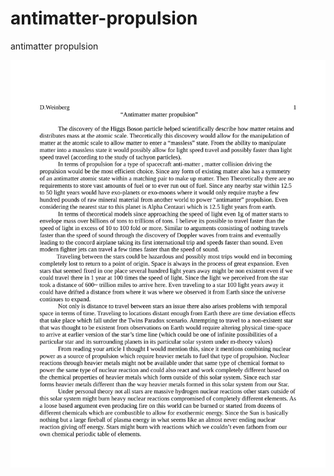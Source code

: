# antimatter-propulsion

antimatter propulsion<p align="center"><img src="https://github.com/c4pt000/antimatter-propulsion/blob/main/antimatter-propulsion-OT.pdf" width="800"></p>
